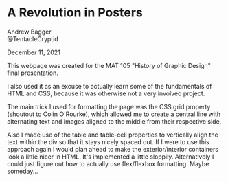 # A Revolution in Posters 
Andrew Bagger  
@TentacleCryptid  

December 11, 2021  

This webpage was created for the MAT 105 "History of Graphic Design" 
final presentation.

I also used it as an excuse to actually learn some of the fundamentals
of HTML and CSS, because it was otherwise not a very involved project.

The main trick I used for formatting the page was the CSS grid property
(shoutout to Colin O'Rourke), which allowed me to create a central line
with alternating text and images aligned to the middle from their
respective side.

Also I made use of the table and table-cell properties to vertically 
align the text within the div so that it stays nicely spaced out.
If I were to use this approach again I would plan ahead to make the
exterior/interior containers look a little nicer in HTML. It's 
implemented a little sloppily. Alternatively I could just figure out
how to actually use flex/flexbox formatting. Maybe someday...
